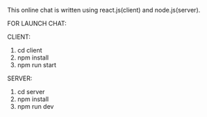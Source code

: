 This online chat is written using react.js(client) and node.js(server).

FOR LAUNCH CHAT:

CLIENT:
  1. cd client
  2. npm install
  3. npm run start

SERVER:
  1. cd server
  2. npm install
  3. npm run dev
